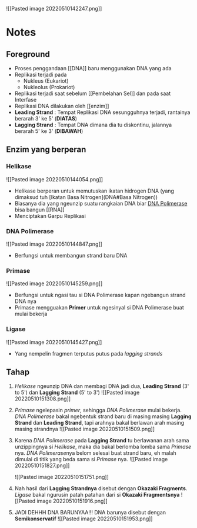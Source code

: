 ![[Pasted image 20220510142247.png]]
# Notes
## Foreground
- Proses penggandaan [[DNA]] baru menggunakan DNA yang ada
- Replikasi terjadi pada
	- Nukleus (Eukariot)
	- Nukleolus (Prokariot)
- Replikasi terjadi saat sebelum [[Pembelahan Sel]] dan pada saat Interfase
- Replikasi DNA dilakukan oleh [[enzim]]
- **Leading Strand** : Tempat Replikasi DNA sesungguhnya terjadi, rantainya berarah 3' ke 5' (**DIATAS**)
- **Lagging Strand** : Tempat DNA dimana dia tu diskontinu, jalannya berarah 5' ke 3' (**DIBAWAH**)



## Enzim yang berperan
### **Helikase**
![[Pasted image 20220510144054.png]]
- Helikase berperan untuk memutuskan ikatan hidrogen DNA (yang dimaksud tuh [Ikatan Basa Nitrogen](DNA#Basa Nitrogen))
- Biasanya dia yang ngeunzip suatu rangkaian DNA biar [DNA Polimerase](Replikasi%DNA#DNA%Polimerase) bisa bangun [[RNA]]
- Menciptakan Garpu Replikasi

### **DNA Polimerase**
![[Pasted image 20220510144847.png]]
- Berfungsi untuk membangun strand baru DNA

### **Primase**
![[Pasted image 20220510145259.png]]
- Berfungsi untuk ngasi tau si DNA Polimerase kapan ngebangun strand DNA nya
- Primase mengguakan **Primer** untuk ngesinyal si DNA Polimerase buat mulai bekerja

### **Ligase**
  ![[Pasted image 20220510145427.png]]
- Yang nempelin fragmen terputus putus pada *lagging strands* 



## Tahap
1. *Helikase* ngeunzip DNA dan membagi DNA jadi dua, **Leading Strand** (3' to 5') dan **Lagging Strand** (5' to 3')
![[Pasted image 20220510151308.png]]

2. *Primase* ngelepasin *primer*, sehingga *DNA Polimerase* mulai bekerja. *DNA Polimerase* bakal ngebentuk strand baru di masing masing **Lagging Strand** dan **Leading Strand**, tapi arahnya bakal berlawan arah masing masing strandnya
	![[Pasted image 20220510151509.png]]

3. Karena *DNA Polimerase* pada **Lagging Strand** tu berlawanan arah sama unzippingnya si *Helikase*, maka dia bakal berlomba lomba sama *Primase* nya. *DNA Polimerase*nya belom selesai buat strand baru, eh malah dimulai di titik yang beda sama si *Primase* nya. 
![[Pasted image 20220510151827.png]]

	![[Pasted image 20220510151751.png]]

4. Nah hasil dari **Lagging Strandnya** disebut dengan **Okazaki Fragments**. *Ligase* bakal ngurusin patah patahan dari si **Okazaki Fragmentsnya**
![[Pasted image 20220510151916.png]]

5. JADI DEHHH DNA BARUNYAA!!! DNA barunya disebut dengan **Semikonservatif**
![[Pasted image 20220510151953.png]]

